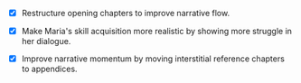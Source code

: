 - [x] Restructure opening chapters to improve narrative flow.
- [x] Make Maria's skill acquisition more realistic by showing more struggle in her dialogue.
- [x] Improve narrative momentum by moving interstitial reference chapters to appendices.
      